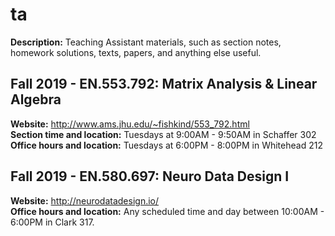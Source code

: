 # ta
**Description:** Teaching Assistant materials, such as section notes, homework solutions, texts, papers, and anything else useful.

## Fall 2019 - EN.553.792: Matrix Analysis & Linear Algebra

**Website:** http://www.ams.jhu.edu/~fishkind/553_792.html  
**Section time and location:** Tuesdays at 9:00AM - 9:50AM in Schaffer 302  
**Office hours and location:** Tuesdays at 6:00PM - 8:00PM in Whitehead 212  

## Fall 2019 - EN.580.697: Neuro Data Design I

**Website:** http://neurodatadesign.io/   
**Office hours and location:** Any scheduled time and day between 10:00AM - 6:00PM in Clark 317.  

